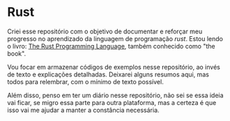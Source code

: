 # Rust

Criei esse repositório com o objetivo de documentar e reforçar meu progresso no aprendizado da linguagem de programação *rust*. Estou lendo o livro: [The Rust Programming Language](https://doc.rust-lang.org/book/#the-rust-programming-language), também conhecido como "the book".

Vou focar em armazenar códigos de exemplos nesse repositório, ao invés de texto e explicações detalhadas. Deixarei alguns resumos aqui, mas todos para relembrar, com o mínimo de texto possível.

Além disso, penso em ter um diário nesse repositório, não sei se essa ideia vai ficar, se migro essa parte para outra plataforma, mas a certeza é que isso vai me ajudar a manter a constância necessária.
